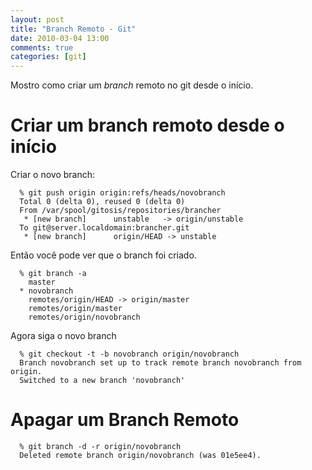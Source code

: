 ```yaml
---
layout: post
title: "Branch Remoto - Git"
date: 2010-03-04 13:00
comments: true
categories: [git]
---
```


Mostro como criar um _branch_ remoto no git desde o início.

# Criar um branch remoto desde o início

Criar o novo branch:

      % git push origin origin:refs/heads/novobranch
      Total 0 (delta 0), reused 0 (delta 0)
      From /var/spool/gitosis/repositories/brancher
       * [new branch]      unstable   -> origin/unstable
      To git@server.localdomain:brancher.git
       * [new branch]      origin/HEAD -> unstable

Então você pode ver que o branch foi criado.

      % git branch -a
        master
      * novobranch
        remotes/origin/HEAD -> origin/master
        remotes/origin/master
        remotes/origin/novobranch

Agora siga o novo branch

      % git checkout -t -b novobranch origin/novobranch
      Branch novobranch set up to track remote branch novobranch from origin.
      Switched to a new branch 'novobranch'

# Apagar um Branch Remoto

      % git branch -d -r origin/novobranch
      Deleted remote branch origin/novobranch (was 01e5ee4).

